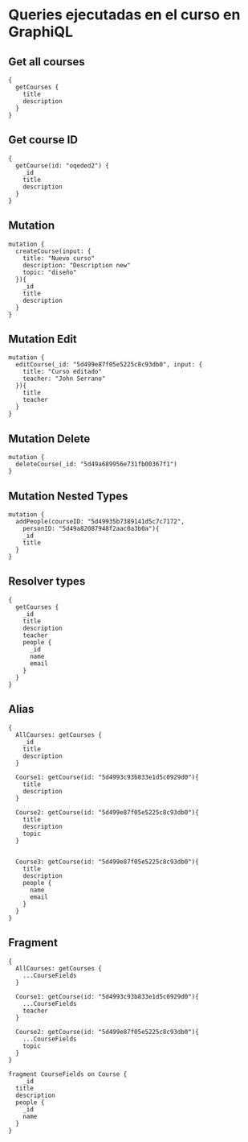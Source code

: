 # Queries ejecutadas en el curso en GraphiQL

## Get all courses

```
{
  getCourses {
    title
    description
  }
}
```

## Get course ID

```
{
  getCourse(id: "oqeded2") {
    _id
    title
    description
  }
}
```

## Mutation

```
mutation {
  createCourse(input: {
   	title: "Nuevo curso"
    description: "Description new"
    topic: "diseño"
  }){
    _id
    title
    description
  }
}
```

## Mutation Edit

```
mutation {
  editCourse(_id: "5d499e87f05e5225c8c93db0", input: {
    title: "Curso editado"
    teacher: "John Serrano"
  }){
    title
    teacher
  }
}
```

## Mutation Delete

```
mutation {
  deleteCourse(_id: "5d49a689956e731fb00367f1")
}
```

## Mutation Nested Types

```
mutation {
  addPeople(courseID: "5d49935b7389141d5c7c7172", 
    personID: "5d49a82087948f2aac0a3b0a"){
    _id
    title
  }
}
```

## Resolver types

```
{
  getCourses {
    _id
    title
    description
    teacher
    people {
      _id
      name
      email
    }
  }
}
```

## Alias

```
{
  AllCourses: getCourses {
    _id
    title
    description
  }
  
  Course1: getCourse(id: "5d4993c93b833e1d5c0929d0"){
    title
    description
  }
  
  Course2: getCourse(id: "5d499e87f05e5225c8c93db0"){
    title
    description
    topic
  }
  
  
  Course3: getCourse(id: "5d499e87f05e5225c8c93db0"){
    title
    description
    people {
      name
      email
    }
  }
}
```

## Fragment

```
{
  AllCourses: getCourses {
    ...CourseFields
  }
  
  Course1: getCourse(id: "5d4993c93b833e1d5c0929d0"){
    ...CourseFields
    teacher
  }
  
  Course2: getCourse(id: "5d499e87f05e5225c8c93db0"){
    ...CourseFields
    topic
  }
}

fragment CourseFields on Course {
	_id
  title
  description
  people {
    _id
    name
  }
}
```